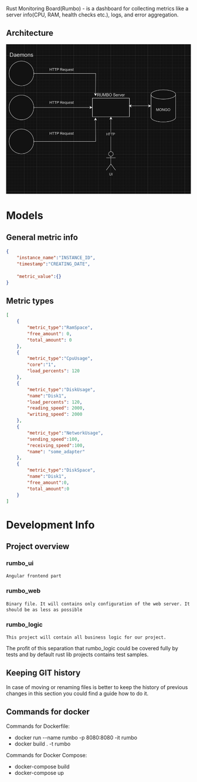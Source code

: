 
Rust Monitoring Board(Rumbo) - is a dashboard for collecting metrics like a server info(CPU, RAM, health checks etc.), logs, and error aggregation.

## Architecture
![Architecture overview](./docs/assets/architecture_overview.png)

# Models
## General metric info
```JSON
{
    "instance_name":"INSTANCE_ID",
    "timestamp":"CREATING_DATE",

    "metric_value":{}
}
```
## Metric types
```JSON
[
    {
        "metric_type":"RamSpace",
        "free_amount": 0,
        "total_amount": 0
    },
    {
        "metric_type":"CpuUsage",
        "core":"1",
        "load_percents": 120
    },
    {
        "metric_type":"DiskUsage",
        "name":"Disk1",
        "load_percents": 120,
        "reading_speed": 2000,
        "writing_speed": 2000
    },
    {
        "metric_type":"NetworkUsage",
        "sending_speed":100,
        "receiving_speed":100,
        "name": "some_adapter"
    },
    {
        "metric_type":"DiskSpace",
        "name":"Disk1",
        "free_amount":0,
        "total_amount":0
    }
]
```

# Development Info
## Project overview
### rumbo_ui
    Angular frontend part
### rumbo_web
    Binary file. It will contains only configuration of the web server. It should be as less as possible
### rumbo_logic
    This project will contain all business logic for our project.

The profit of this separation that rumbo_logic could be covered fully by tests and by default rust lib projects contains test samples.

## Keeping GIT history
In case of moving or renaming files is better to keep the history of previous changes in this section you could find a guide how to do it.


## Commands for docker
Commands for Dockerfile:
 - docker run --name rumbo -p 8080:8080 -it rumbo
 - docker build . -t rumbo

Commands for Docker Compose:
 - docker-compose build
 - docker-compose up
